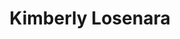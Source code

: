 ---
layout: side-module
title: "Kimberly Losenara"
text: "Kim specializes in logo and brand identity, project management, beautiful hand-lettered type, and 5-minute power naps."
role: "Co-founder, Designer"
button: "Kimberly's Portfolio"
URL: "http://kmbrlygl.github.io"
image: "assets/images/team/kl.png"
---